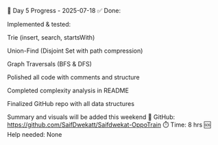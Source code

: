 📅 Day 5 Progress - 2025-07-18
✅ Done:

Implemented & tested:

Trie (insert, search, startsWith)

Union-Find (Disjoint Set with path compression)

Graph Traversals (BFS & DFS)

Polished all code with comments and structure

Completed complexity analysis in README

Finalized GitHub repo with all data structures

Summary and visuals will be added this weekend
🔗 GitHub: https://github.com/SaifDwekatt/Saifdwekat-OppoTrain
⏱️ Time: 8 hrs
🆘 Help needed: None